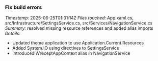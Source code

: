 ### Fix build errors
*Timestamp:* 2025-06-25T01:31:14Z
*Files touched:* App.xaml.cs, src/Infrastructure/SettingsService.cs, src/Services/NavigationService.cs
*Summary:* resolved missing resource references and added alias imports
*Details:*
- Updated theme application to use Application.Current.Resources
- Added System.IO using directives to SettingsService
- Introduced WreceptAppContext alias in NavigationService
